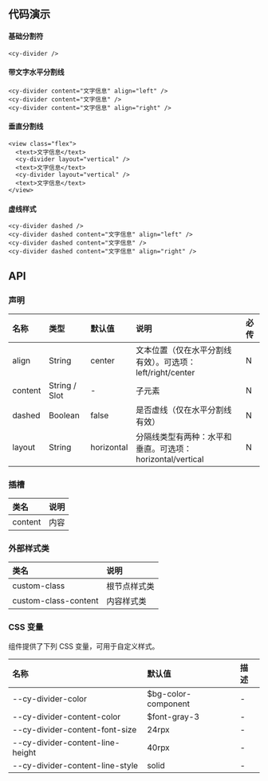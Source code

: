 ## 代码演示

#### 基础分割符

```
<cy-divider />
```

#### 带文字水平分割线

```
<cy-divider content="文字信息" align="left" />
<cy-divider content="文字信息" />
<cy-divider content="文字信息" align="right" />
```

#### 垂直分割线

```
<view class="flex">
  <text>文字信息</text>
  <cy-divider layout="vertical" />
  <text>文字信息</text>
  <cy-divider layout="vertical" />
  <text>文字信息</text>
</view>
```

#### 虚线样式

```
<cy-divider dashed />
<cy-divider dashed content="文字信息" align="left" />
<cy-divider dashed content="文字信息" />
<cy-divider dashed content="文字信息" align="right" />
```



## API

### 声明

| 名称    | 类型          | 默认值     | 说明                                                      | 必传 |
| :------ | :------------ | :--------- | :-------------------------------------------------------- | :--- |
| align   | String        | center     | 文本位置（仅在水平分割线有效）。可选项：left/right/center | N    |
| content | String / Slot | -          | 子元素                                                    | N    |
| dashed  | Boolean       | false      | 是否虚线（仅在水平分割线有效）                            | N    |
| layout  | String        | horizontal | 分隔线类型有两种：水平和垂直。可选项：horizontal/vertical | N    |

### 插槽

| 类名    | 说明 |
| :------ | :--- |
| content | 内容 |

### 外部样式类

| 类名                 | 说明         |
| :------------------- | :----------- |
| custom-class         | 根节点样式类 |
| custom-class-content | 内容样式类   |

### CSS 变量

组件提供了下列 CSS 变量，可用于自定义样式。

| 名称                             | 默认值              | 描述 |
| :------------------------------- | :------------------ | :--- |
| --cy-divider-color               | $bg-color-component | -    |
| --cy-divider-content-color       | $font-gray-3        | -    |
| --cy-divider-content-font-size   | 24rpx               | -    |
| --cy-divider-content-line-height | 40rpx               | -    |
| --cy-divider-content-line-style  | solid               | -    |